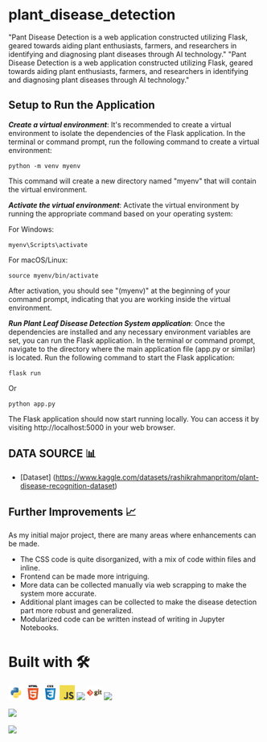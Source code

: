 # plant_disease_detection

"Pant Disease Detection is a web application constructed utilizing Flask, geared towards aiding plant enthusiasts, farmers, and researchers in identifying and diagnosing plant diseases through AI technology."
"Pant Disease Detection is a web application constructed utilizing Flask, geared towards aiding plant enthusiasts, farmers, and researchers in identifying and diagnosing plant diseases through AI technology."

## Setup to Run the Application

**_Create a virtual environment_**: It's recommended to create a virtual environment to isolate the dependencies of the Flask application. In the terminal or command prompt, run the following command to create a virtual environment:

```
python -m venv myenv
```

This command will create a new directory named "myenv" that will contain the virtual environment.

**_Activate the virtual environment_**: Activate the virtual environment by running the appropriate command based on your operating system:

For Windows:

```
myenv\Scripts\activate
```

For macOS/Linux:

```
source myenv/bin/activate
```

After activation, you should see "(myenv)" at the beginning of your command prompt, indicating that you are working inside the virtual environment.

**_Run Plant Leaf Disease Detection System application_**: Once the dependencies are installed and any necessary environment variables are set, you can run the Flask application. In the terminal or command prompt, navigate to the directory where the main application file (app.py or similar) is located. Run the following command to start the Flask application:

```
flask run
```

Or

```
python app.py
```

The Flask application should now start running locally. You can access it by visiting http://localhost:5000 in your web browser.

## DATA SOURCE 📊

- [Dataset] (https://www.kaggle.com/datasets/rashikrahmanpritom/plant-disease-recognition-dataset)

## Further Improvements 📈

As my initial major project, there are many areas where enhancements can be made.

- The CSS code is quite disorganized, with a mix of code within files and inline.
- Frontend can be made more intriguing.
- More data can be collected manually via web scrapping to make the system more accurate.
- Additional plant images can be collected to make the disease detection part more robust and generalized.
- Modularized code can be written instead of writing in Jupyter Notebooks.

# Built with 🛠️

<code><img height="30" src="https://raw.githubusercontent.com/github/explore/80688e429a7d4ef2fca1e82350fe8e3517d3494d/topics/python/python.png"></code>
<code><img height="30" src="https://raw.githubusercontent.com/github/explore/80688e429a7d4ef2fca1e82350fe8e3517d3494d/topics/html/html.png"></code>
<code><img height="30" src="https://raw.githubusercontent.com/github/explore/80688e429a7d4ef2fca1e82350fe8e3517d3494d/topics/css/css.png"></code>
<code><img height="30" src="https://raw.githubusercontent.com/github/explore/80688e429a7d4ef2fca1e82350fe8e3517d3494d/topics/javascript/javascript.png"></code>
<code><img height="30" src="https://github.com/tomchen/stack-icons/raw/master/logos/bootstrap.svg"></code>
<code><img height="30" src="https://raw.githubusercontent.com/github/explore/80688e429a7d4ef2fca1e82350fe8e3517d3494d/topics/git/git.png"></code>
<code><img height="30" src="https://symbols.getvecta.com/stencil_80/56_flask.3a79b5a056.jpg"></code>

<code><img height="30" src="https://raw.githubusercontent.com/numpy/numpy/7e7f4adab814b223f7f917369a72757cd28b10cb/branding/icons/numpylogo.svg"></code>

<code><img height="30" src="https://matplotlib.org/_static/logo2.svg"></code>
